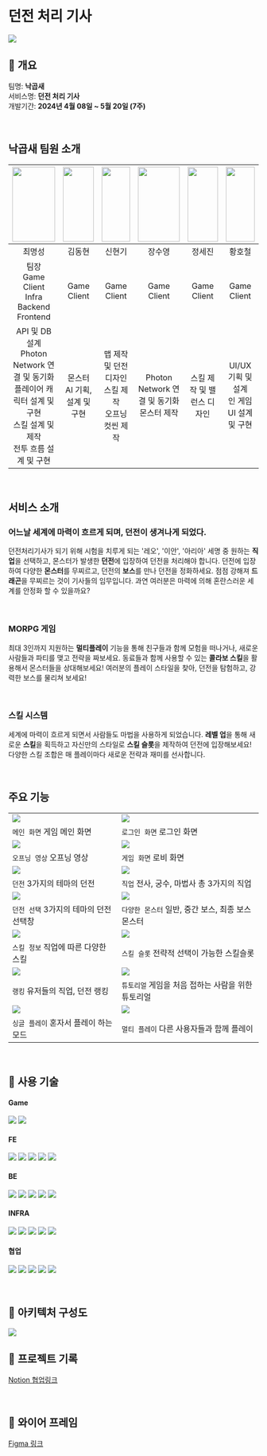 #  **던전 처리 기사**

<img src="./Docs/GameImg/MainImg.png">

<br>

## 🍳 개요

팀명: **낙곱새**  
 서비스명: **던전 처리 기사**  
 개발기간: **2024년 4월 08일 ~ 5월 20일 (7주)**

<br>

##  낙곱새 팀원 소개 

| <img src="./Docs/Profile/MyeongSeong.jpg" width="100%" height="150">| <img src="./Docs/Profile/DongHyun.jpg" width="100%" height="150"> | <img src="./Docs/Profile/HyunKi.png" width="100%" height="150"> | <img src="./Docs/Profile/Suyeong.png" width="100%" height="150"> | <img src="./Docs/Profile/Sejin.jpg" width="100%" height="150">                              | <img src="./Docs/Profile/Hocheol.png" width="100%" height="150"> |
|:--------------------------------------------------------------------:| :--------------------------------------------------------------------:|:---------------------------------------------------------------------:|:---------------------------------------------------------------------:|:---------------------------------------------------------------------:|:---------------------------------------------------------------------:|
|최명성|김동현|신현기|장수영|정세진|황호철|
|팀장 <br> Game Client<br>Infra<br>Backend<br>Frontend|Game Client|Game Client|Game Client|Game Client|Game Client|
|  API 및 DB 설계<br>Photon Network 연결 및 동기화<br>플레이어 캐릭터 설계 및 구현<br>스킬 설계 및 제작<br>전투 흐름 설계 및 구현  |몬스터 AI 기획, 설계 및 구현       | 맵 제작 및 던전 디자인<br>스킬 제작<br>오프닝 컷씬 제작       | Photon Network 연결 및 동기화 <br> 몬스터 제작 | 스킬 제작 및 밸런스 디자인 |              UI/UX 기획 및 설계<br>인 게임 UI 설계 및 구현               |

<br/>

## 서비스 소개

### 어느날 세계에 마력이 흐르게 되며, 던전이 생겨나게 되었다.
던전처리기사가 되기 위해 시험을 치루게 되는 '레오', '이안', '아리아' 세명 중 원하는 **직업**을 선택하고, 몬스터가 발생한 **던전**에 입장하여
던전을 처리해야 합니다. 
던전에 입장하여 다양한 **몬스터**를 무찌르고, 던전의 **보스**를 만나 던전을 정화하세요. 점점 강해져 **드래곤**을 무찌르는 것이 기사들의 임무입니다. 과연 여러분은 마력에 의해 혼란스러운 세계를 안정화 할 수 있을까요?

<br/>

### MORPG 게임
최대 3인까지 지원하는 **멀티플레이** 기능을 통해 친구들과 함께 모험을 떠나거나, 새로운 사람들과 파티를 맺고 전략을 짜보세요.
동료들과 함께 사용할 수 있는 **콜라보 스킬**을 활용해서 몬스터들을 상대해보세요! 여러분의 플레이 스타일을 찾아, 던전을 탐험하고, 강력한 보스를 물리쳐 보세요!

<br/>

### 스킬 시스템
세계에 마력이 흐르게 되면서 사람들도 마법을 사용하게 되었습니다. **레벨 업**을 통해 새로운 **스킬**을 획득하고 자신만의 스타일로 **스킬 슬롯**을 제작하여 던전에 입장해보세요! 다양한 스킬 조합은 매 플레이마다 새로운 전략과 재미를 선사합니다.

<br/>

## 주요 기능

|                                                  |                                         |
| ------------------------------------------------ | -------------------------------------------------- |
| <img src="./Docs/GameImg/MainGIF.gif"> | <img src="./Docs/GameImg/LogInGIF.gif"> |
| `메인 화면` 게임 메인 화면 | `로그인 화면` 로그인 화면 |
| <img src="./Docs/GameImg/OpeningGIF.gif"> | <img src="./Docs/GameImg/LobbyGIF.gif"> |
| `오프닝 영상` 오프닝 영상 | `게임 화면` 로비 화면 |
| <img src="./Docs/GameImg/DungeonGIF.gif"> | <img src="./Docs/GameImg/ClassGIF.gif"> |
| `던전` 3가지의 테마의 던전 | `직업` 전사, 궁수, 마법사 총 3가지의 직업                      |
| <img src="./Docs/GameImg/DungeonSelectGIF.gif"> | <img src="./Docs/GameImg/MonsterGIF.gif"> |
| `던전 선택` 3가지의 테마의 던전 선택창 | `다양한 몬스터` 일반, 중간 보스, 최종 보스 몬스터                     |
| <img src="./Docs/GameImg/SkillInfoGIF.gif"> | <img src="./Docs/GameImg/SkillGIF.gif"> |
| `스킬 정보` 직업에 따른 다양한 스킬         | `스킬 슬롯` 전략적 선택이 가능한 스킬슬롯                |
| <img src="./Docs/GameImg/RankingGIF.gif">     | <img src="./Docs/GameImg/TutorialGIF.gif"> |
| `랭킹` 유저들의 직업, 던전 랭킹         | `튜토리얼` 게임을 처음 접하는 사람을 위한 튜토리얼                |
| <img src="./Docs/GameImg/SoloGIF.gif">     | <img src="./Docs/GameImg/MultiGIF.gif"> |
| `싱글 플레이` 혼자서 플레이 하는 모드          | `멀티 플레이` 다른 사용자들과 함께 플레이                  |

<br/>

## 🧂 사용 기술

#### **Game**

<img src="https://img.shields.io/badge/Unity-FFFFFF?style=for-the-badge&logo=unity&logoColor=black"> <img src="https://img.shields.io/badge/Photon-004480?style=for-the-badge&logo=photon&logoColor=white">

#### **FE**

<img src="https://img.shields.io/badge/React-61DAFB?style=for-the-badge&logo=React&logoColor=black"> <img src="https://img.shields.io/badge/mui-007FFF?style=for-the-badge&logo=mui&logoColor=white"> <img src="https://img.shields.io/badge/html5-E34F26?style=for-the-badge&logo=html5&logoColor=white"> <img src="https://img.shields.io/badge/java script-F7DF1E?style=for-the-badge&logo=javascript&logoColor=black"> <img src="https://img.shields.io/badge/css3-1572B6?style=for-the-badge&logo=css3&logoColor=white">

#### **BE**

<img src="https://img.shields.io/badge/Spring_Boot-6DB33F?style=for-the-badge&logo=spring&logoColor=white"> <img src="https://img.shields.io/badge/Spring_Security-6DB33F?style=for-the-badge&logo=springsecurity&logoColor=white"> <img src="https://img.shields.io/badge/Spring_Data_JPA-6DB33F?style=for-the-badge&logo=jpa&logoColor=white"> <img src="https://img.shields.io/badge/jwt-000000?style=for-the-badge&logo=jsonwebtokens&logoColor=white"> <img src="https://img.shields.io/badge/MySQL-4479A1?style=for-the-badge&logo=mysql&logoColor=white">

#### **INFRA**

<img src="https://img.shields.io/badge/Amazon EC2-FF9900?style=for-the-badge&logo=amazonec2&logoColor=white"> <img src="https://img.shields.io/badge/Docker-2496ED?style=for-the-badge&logo=docker&logoColor=white"> <img src="https://img.shields.io/badge/Jenkins-D24939?style=for-the-badge&logo=jenkins&logoColor=white"/>  <img src="https://img.shields.io/badge/Nginx-009639?style=for-the-badge&logo=nginx&logoColor=white"/> <img src="https://img.shields.io/badge/letsencrypt-003A70?style=for-the-badge&logo=letsencrypt&logoColor=white">

#### **협업**

<img src="https://img.shields.io/badge/GitLab-FC6D26?style=for-the-badge&logo=gitlab&logoColor=white"> <img src="https://img.shields.io/badge/Jira-0052CC?style=for-the-badge&logo=jirasoftware&logoColor=white"> <img src="https://img.shields.io/badge/Notion-000000?style=for-the-badge&logo=notion&logoColor=white"> <img src="https://img.shields.io/badge/mattermost-0058CC?style=for-the-badge&logo=mattermost&logoColor=white"> <img src="https://img.shields.io/badge/discord-5865F2?style=for-the-badge&logo=discord&logoColor=white">

<br/>

## 🔨 아키텍처 구성도

<img src="./Docs/Infra/E207_Infra.png">

<br/>

## 📜 프로젝트 기록

[Notion 협업링크](https://round-tower-80e.notion.site/E207-4a8c3c76629d491dbe766f275c40e086?pvs=4)

<br/>

## 🎨 와이어 프레임

[Figma 링크](https://www.figma.com/design/w8kqyEbbvF3L6kCHBu4gFw/E207-%EC%9E%90%EC%9C%A8?node-id=594%3A227&t=2QI79v45bhP9rKSU-1)
